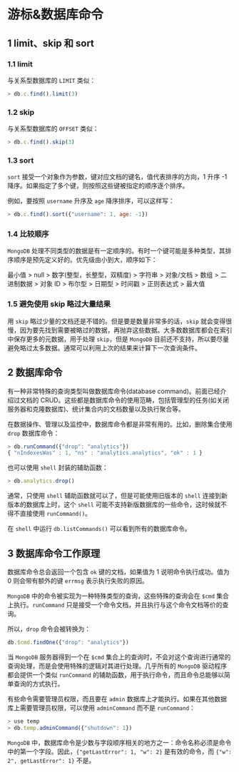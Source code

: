 # 游标&数据库命令

## 1 limit、skip 和 sort

### 1.1 limit

与关系型数据库的 `LIMIT` 类似：

```js
> db.c.find().limit(3)
```

### 1.2 skip

与关系型数据库的 `OFFSET` 类似：

```js
> db.c.find().skip(3)
```

### 1.3 sort

`sort` 接受一个对象作为参数，键对应文档的键名，值代表排序的方向，1 升序 -1 降序。如果指定了多个键，则按照这些键被指定的顺序逐个排序。

例如，要按照 `username` 升序及 `age` 降序排序，可以这样写：

```js
> db.c.find().sort({"username": 1, age: -1})
```

### 1.4 比较顺序

`MongoDB` 处理不同类型的数据是有一定顺序的。有时一个键可能是多种类型，其排序顺序是预先定义好的。优先级由小到大，顺序如下：

最小值 > null > 数字(整型，长整型，双精度) > 字符串 > 对象/文档 > 数组 > 二进制数据 > 对象 ID > 布尔型 > 日期型 > 时间戳 > 正则表达式 > 最大值

### 1.5 避免使用 skip 略过大量结果

用 `skip` 略过少量的文档还是不错的。但是要是数量非常多的话，`skip` 就会变得很慢，因为要先找到需要被略过的数据，再抛弃这些数据。大多数数据库都会在索引中保存更多的元数据，用于处理 `skip`，但是 `MongoDB` 目前还不支持，所以要尽量避免略过太多数据。通常可以利用上次的结果来计算下一次查询条件。

## 2 数据库命令

有一种非常特殊的查询类型叫做数据库命令(database command)。前面已经介绍过文档的 CRUD。这些都是数据库命令的使用范畴，包括管理型的任务(如关闭服务器和克隆数据库)、统计集合内的文档数量以及执行聚合等。

在数据操作、管理以及监控中，数据库命令都是非常有用的。比如，删除集合使用 `drop` 数据库命令：

```js
> db.runCommand({"drop": "analytics"})
{ "nIndexesWas" : 1, "ns" : "analytics.analytics", "ok" : 1 }
```

也可以使用 `shell` 封装的辅助函数：

```js
> db.analytics.drop()
```

通常，只使用 `shell` 辅助函数就可以了，但是可能使用旧版本的 `shell` 连接到新版本的数据库上时，这个 `shell` 可能不支持新版数据库的一些命令，这时候就不得不直接使用 `runCommand()`。

在 `shell` 中运行 `db.listCommands()` 可以看到所有的数据库命令。

## 3 数据库命令工作原理

数据库命令总会返回一个包含 `ok` 键的文档，如果值为 1 说明命令执行成功。值为 0 则会带有额外的键 `errmsg` 表示执行失败的原因。

`MongoDB` 中的命令被实现为一种特殊类型的查询，这些特殊的查询会在 `$cmd` 集合上执行。`runCommand` 只是接受一个命令文档，并且执行与这个命令文档等价的查询。

所以，`drop` 命令会被转换为：

```js
db.$cmd.findOne({"drop": "analytics"})
```

当 `MongoDB` 服务器得到一个在 `$cmd` 集合上的查询时，不会对这个查询进行通常的查询处理，而是会使用特殊的逻辑对其进行处理。几乎所有的 `MongoDB` 驱动程序都会提供一个类似 `runCommand` 的辅助函数，用于执行命令，而且命令总能够以简单查询的方式执行。

有些命令需要管理员权限，而且要在 `admin` 数据库上才能执行。如果在其他数据库上需要管理员权限，可以使用 `adminCommand` 而不是 `runCommand`：

```js
> use temp
> db.temp.adminCommand({"shutdown": 1})
```

`MongoDB` 中，数据库命令是少数与字段顺序相关的地方之一：命令名称必须是命令中的第一个字段。因此，`{"getLastError": 1, "w": 2}` 是有效的命令，而 `{"w": 2", getLastError": 1}` 不是。